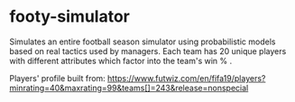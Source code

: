 # footy-simulator
Simulates an entire football season simulator using probabilistic models based on real tactics used by managers.
Each team has 20 unique players with different attributes which factor into the team's win % .

Players' profile built from:
https://www.futwiz.com/en/fifa19/players?minrating=40&maxrating=99&teams[]=243&release=nonspecial
